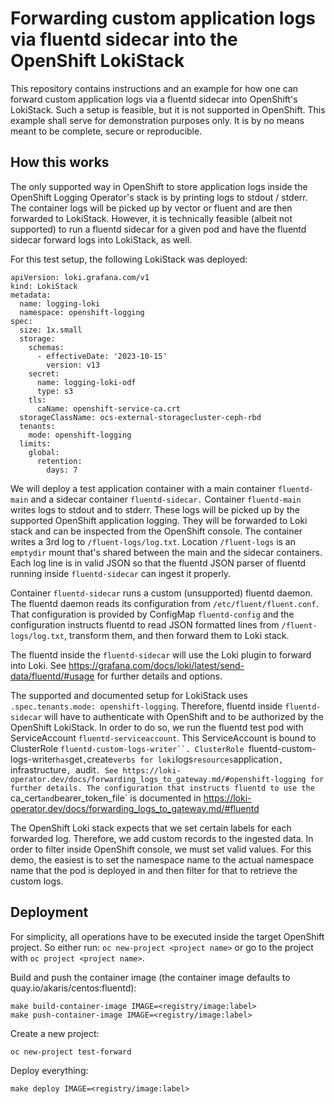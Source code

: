 # Forwarding custom application logs via fluentd sidecar into the OpenShift LokiStack

This repository contains instructions and an example for how one can forward custom application logs via a fluentd
sidecar into OpenShift's LokiStack. Such a setup is feasible, but it is not supported in OpenShift. This example shall
serve for demonstration purposes only. It is by no means meant to be complete, secure or reproducible.

## How this works

The only supported way in OpenShift to store application logs inside the OpenShift Logging Operator's stack is by
printing logs to stdout / stderr. The container logs will be picked up by vector or fluent and are then forwarded to
LokiStack. However, it is technically feasible (albeit not supported) to run a fluentd sidecar for a given pod and
have the fluentd sidecar forward logs into LokiStack, as well.

For this test setup, the following LokiStack was deployed:
```
apiVersion: loki.grafana.com/v1
kind: LokiStack
metadata:
  name: logging-loki 
  namespace: openshift-logging
spec:
  size: 1x.small 
  storage:
    schemas:
      - effectiveDate: '2023-10-15'
        version: v13
    secret:
      name: logging-loki-odf
      type: s3
    tls:
      caName: openshift-service-ca.crt
  storageClassName: ocs-external-storagecluster-ceph-rbd
  tenants:
    mode: openshift-logging
  limits:
    global: 
      retention: 
        days: 7 
```

We will deploy a test application container with a main container `fluentd-main` and a sidecar container `fluentd-sidecar.`
Container `fluentd-main` writes logs to stdout and to stderr. These logs will be picked up by the supported OpenShift
application logging. They will be forwarded to Loki stack and can be inspected from the OpenShift console.
The container writes a 3rd log to `/fluent-logs/log.txt`. Location `/fluent-logs` is an `emptydir` mount that's shared
between the main and the sidecar containers.
Each log line is in valid JSON so that the fluentd JSON parser of fluentd running inside `fluentd-sidecar` can ingest
it properly.

Container `fluentd-sidecar` runs a custom (unsupported) fluentd daemon. The fluentd daemon reads its configuration from
`/etc/fluent/fluent.conf`. That configuration is provided by ConfigMap `fluentd-config` and the configuration instructs
fluentd to read JSON formatted lines from `/fluent-logs/log.txt`, transform them, and then forward them to Loki stack.

The fluentd inside the `fluentd-sidecar` will use the Loki plugin to forward into Loki.
See https://grafana.com/docs/loki/latest/send-data/fluentd/#usage for further details and options.

The supported and documented setup for LokiStack uses `.spec.tenants.mode: openshift-logging`. Therefore,
fluentd inside `fluentd-sidecar` will have to authenticate with OpenShift and to be authorized by the OpenShift LokiStack.
In order to do so, we run the fluentd test pod with ServiceAccount `fluentd-serviceaccount`. This ServiceAccount is bound
to ClusterRole `fluentd-custom-logs-writer``.
ClusterRole `fluentd-custom-logs-writer` has `get`,`create` verbs for loki `logs` resources `application`, `infrastructure`,
`audit`. See https://loki-operator.dev/docs/forwarding_logs_to_gateway.md/#openshift-logging for further details.
The configuration that instructs fluentd to use the `ca_cert` and `bearer_token_file`  is documented in
https://loki-operator.dev/docs/forwarding_logs_to_gateway.md/#fluentd

The OpenShift Loki stack expects that we set certain labels for each forwarded log. Therefore, we add custom records
to the ingested data.  In order to filter inside OpenShift console, we must set valid values. For this demo, the easiest
is to set the namespace name to the actual namespace name that the pod is deployed in and then filter for that to
retrieve the custom logs.

## Deployment

For simplicity, all operations have to be executed inside the target OpenShift project.
So either run: `oc new-project <project name>` or go to the project with `oc project <project name>`.

Build and push the container image (the container image defaults to quay.io/akaris/centos:fluentd):

```
make build-container-image IMAGE=<registry/image:label>
make push-container-image IMAGE=<registry/image:label>
```

Create a new project:

```
oc new-project test-forward
```

Deploy everything:

```
make deploy IMAGE=<registry/image:label>
```
